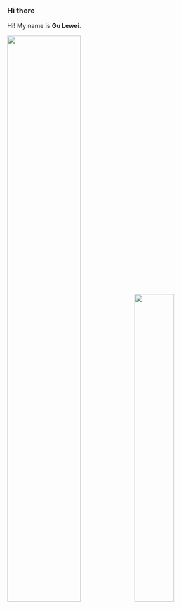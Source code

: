 ### Hi there 

Hi! My name is **Gu Lewei**.

<img align="" width="57.5%" src="https://github-readme-stats.vercel.app/api?username=gulewei&hide_title=true&hide_border=true&show_icons=true&include_all_commits=true&line_height=21" /><img align="" width="42.4%" src="https://github-readme-stats.vercel.app/api/top-langs/?username=gulewei&hide_title=true&hide_border=true&layout=compact" />

